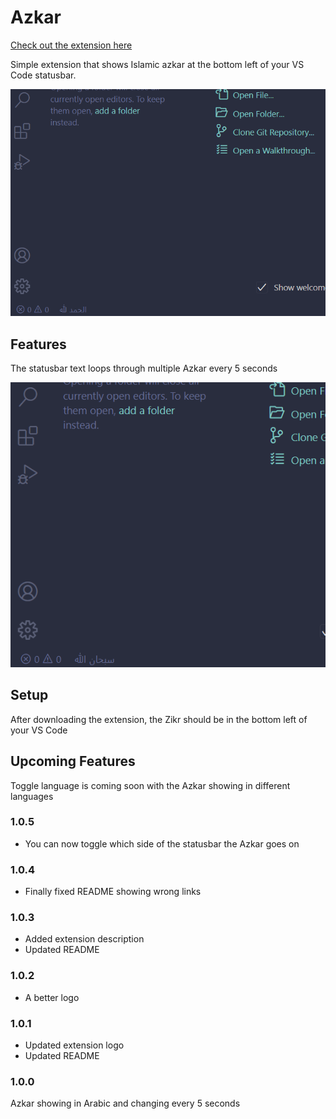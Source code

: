 

# Azkar

[Check out the extension here](https://marketplace.visualstudio.com/items?itemName=ZiadHussein.azkar)


Simple extension that shows Islamic azkar at the bottom left of your VS Code statusbar.

![app-ss-1](https://raw.githubusercontent.com/ziadh/azkar_vscextension/main/assets/ss.png)


## Features

The statusbar text loops through multiple Azkar every 5 seconds

![app-ss-2](https://raw.githubusercontent.com/ziadh/azkar_vscextension/main/assets/ss2.png)



## Setup

After downloading the extension, the Zikr should be in the bottom left of your VS Code

## Upcoming Features

Toggle language is coming soon with the Azkar showing in different languages

### 1.0.5

- You can now toggle which side of the statusbar the Azkar goes on

### 1.0.4

- Finally fixed README showing wrong links


### 1.0.3 

- Added extension description
- Updated README

### 1.0.2 

- A better logo


### 1.0.1

- Updated extension logo
- Updated README

### 1.0.0

Azkar showing in Arabic and changing every 5 seconds



